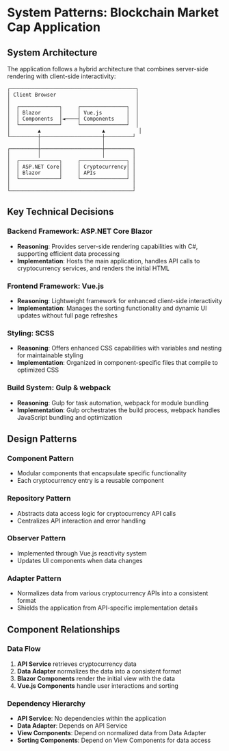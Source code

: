 # System Patterns: Blockchain Market Cap Application

## System Architecture
The application follows a hybrid architecture that combines server-side rendering with client-side interactivity:

```
┌─────────────────────────────────────────┐
│ Client Browser                          │
│                                         │
│  ┌─────────────┐     ┌───────────────┐  │
│  │ Blazor      │     │ Vue.js        │  │
│  │ Components  │◄────┤ Components    │  │
│  └─────────────┘     └───────────────┘  │
│         ▲                    ▲           │
└─────────┼────────────────────┼─────────┘
          │                    │
┌─────────┼────────────────────┼─────────┐
│         │                    │         │
│  ┌─────────────┐     ┌───────────────┐ │
│  │ ASP.NET Core│     │ Cryptocurrency│ │
│  │ Blazor      │     │ APIs          │ │
│  └─────────────┘     └───────────────┘ │
│                                        │
└────────────────────────────────────────┘
```

## Key Technical Decisions

### Backend Framework: ASP.NET Core Blazor
- **Reasoning**: Provides server-side rendering capabilities with C#, supporting efficient data processing
- **Implementation**: Hosts the main application, handles API calls to cryptocurrency services, and renders the initial HTML

### Frontend Framework: Vue.js
- **Reasoning**: Lightweight framework for enhanced client-side interactivity
- **Implementation**: Manages the sorting functionality and dynamic UI updates without full page refreshes

### Styling: SCSS
- **Reasoning**: Offers enhanced CSS capabilities with variables and nesting for maintainable styling
- **Implementation**: Organized in component-specific files that compile to optimized CSS

### Build System: Gulp & webpack
- **Reasoning**: Gulp for task automation, webpack for module bundling
- **Implementation**: Gulp orchestrates the build process, webpack handles JavaScript bundling and optimization

## Design Patterns

### Component Pattern
- Modular components that encapsulate specific functionality
- Each cryptocurrency entry is a reusable component

### Repository Pattern
- Abstracts data access logic for cryptocurrency API calls
- Centralizes API interaction and error handling

### Observer Pattern
- Implemented through Vue.js reactivity system
- Updates UI components when data changes

### Adapter Pattern
- Normalizes data from various cryptocurrency APIs into a consistent format
- Shields the application from API-specific implementation details

## Component Relationships

### Data Flow
1. **API Service** retrieves cryptocurrency data
2. **Data Adapter** normalizes the data into a consistent format
3. **Blazor Components** render the initial view with the data
4. **Vue.js Components** handle user interactions and sorting

### Dependency Hierarchy
- **API Service**: No dependencies within the application
- **Data Adapter**: Depends on API Service
- **View Components**: Depend on normalized data from Data Adapter
- **Sorting Components**: Depend on View Components for data access